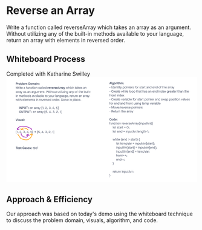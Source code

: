 # Reverse an Array

Write a function called reverseArray which takes an array as an argument. Without utilizing any of the built-in methods available to your language, return an array with elements in reversed order.

## Whiteboard Process

Completed with Katharine Swilley
![](./img/array-reverse.jpg)

## Approach & Efficiency

Our approach was based on today's demo using the whiteboard technique to discuss the problem domain, visuals, algorithm, and code.
